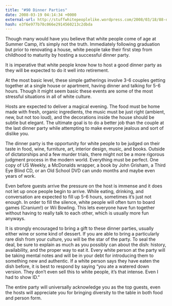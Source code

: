 ```yaml
---
title: "#90 Dinner Parties"
date: 2008-03-19 04:14:34 +0000
external-url: http://stuffwhitepeoplelike.wordpress.com/2008/03/18/88-dinner-parties/
hash: e3f6e977b78c066e2914560213c2dbda
---
```


Though many would have you believe that white people come of age at Summer Camp, it’s simply not the truth.  Immediately following graduation but prior to renovating a house, white people take their first step from childhood to maturity by hosting a successful dinner party.

It is imperative that white people know how to host a good dinner party as they will be expected to do it well into retirement.

At the most basic level, these simple gatherings involve 3-6 couples getting together at a single house or apartment, having dinner and talking for 5-6 hours. Though it might seem basic these events are some of the most stressful situations in all of white culture.

Hosts are expected to deliver a magical evening. The food must be home made with fresh, organic ingredients, the music must be just right (ambient, new, but not too loud), and the decorations inside the house should be subtle but elegant.  The ultimate goal is to do a better job than the couple at the last dinner party while attempting to make everyone jealous and sort of dislike you.

The dinner party is the opportunity for white people to be judged on their taste in food, wine, furniture, art, interior design, music, and books.   Outside of dictatorships and a few murder trials, there might not be a more rigorous judgment process in the modern world.  Everything must be perfect.  One copy of US Weekly, a McDonalds wrapper, a book by John Grisham, a Third Eye Blind CD, or an Old School DVD can undo months and maybe even years of work.

Even before guests arrive the pressure on the host is immense and it does not let up once people begin to arrive.  While eating, drinking, and conversation are expected to fill up 5-6 hours, sometimes it’s just not enough.  In order to fill the silence, white people will often turn to board games (Cranium!) or Wii Bowling.  This lets everyone have fun together without having to really talk to each other, which is usually more fun anyways.

It is strongly encouraged to bring a gift to these dinner parties, usually either wine or some kind of dessert.  If you are able to bring a particularly rare dish from your culture, you will be the star of the party.  To seal the deal, be sure to explain as much as you possibly can about the dish: history, availability, and the proper way to eat it.  Every white person at the party will be taking mental notes and will be in your debt for introducing them to something new and authentic.  If a white person says they have eaten the dish before, it is best to respond by saying “you ate a watered down version.  They don’t even sell this to white people, it’s that intense. Even I had to show ID.”

The entire party will universally acknowledge you as the top guests, even the hosts will appreciate you for bringing diversity to the table in both food and person form.

       
